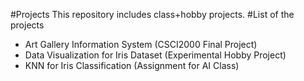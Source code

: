 #Projects
This repository includes class+hobby projects.
#List of the projects
- Art Gallery Information System (CSCI2000 Final Project)
- Data Visualization for Iris Dataset (Experimental Hobby Project)
- KNN for Iris Classification (Assignment for AI Class)

